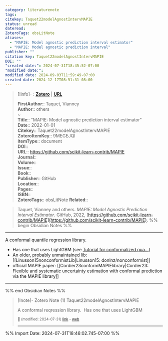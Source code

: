 ```yaml
---
category: literaturenote
tags: 
citekey: Taquet22modelAgnostIntervMAPIE
status: unread
dateread: 
ZoteroTags: obsLitNote
aliases:
  - "MAPIE: Model agnostic prediction interval estimator"
  - "MAPIE: Model agnostic prediction interval"
publisher: ""
citation key: Taquet22modelAgnostIntervMAPIE
DOI: ""
"created date:": 2024-07-31T18:45:52-07:00
"modified date:": 
modified date: 2024-09-03T11:59:49-07:00
created date: 2024-12-17T08:51:31-08:00
---
```


> [!info]- : [**Zotero**](zotero://select/library/items/9MEGEJQI)   | [**URL**](https://github.com/scikit-learn-contrib/MAPIE)
>
> 
> 
> **FirstAuthor**:: Taquet, Vianney  
> **Author**:: others  
~    
> **Title**:: "MAPIE: Model agnostic prediction interval estimator"  
> **Date**:: 2022-01-01  
> **Citekey**:: Taquet22modelAgnostIntervMAPIE  
> **ZoteroItemKey**:: 9MEGEJQI  
> **itemType**:: document  
> **DOI**::   
> **URL**:: https://github.com/scikit-learn-contrib/MAPIE  
> **Journal**::   
> **Volume**::   
> **Issue**::   
> **Book**::   
> **Publisher**:: GitHub  
> **Location**::    
> **Pages**::   
> **ISBN**::   
> **ZoteroTags**:: obsLitNote
> **Related**:: 

> Taquet, Vianney and others. _MAPIE: Model Agnostic Prediction Interval Estimator_. GitHub, 2022, [https://github.com/scikit-learn-contrib/MAPIE](https://github.com/scikit-learn-contrib/MAPIE).
%% begin Obsidian Notes %%
___
A conformal quantile regression library.  
- Has one that uses LightGBM (see [Tutorial for conformalized qua...](https://mapie.readthedocs.io/en/latest/examples_regression/4-tutorials/plot_cqr_tutorial.html))
- An older, probably unmaintained lib:[[Linusson15nonconformistLib|Linusson15: donlnz/nonconformist]] 
- official MAPIE paper: [[Cordier23conformMAPIElibrary|Cordier23: Flexible and systematic uncertainty estimation with conformal prediction via the MAPIE library]] 

___
%% end Obsidian Notes %%

> [!note]- Zotero Note (1)
> Taquet22modelAgnostIntervMAPIE
> 
> A conformal reqression library.  Has one that uses LightGBM
> 
> <small>📝️ (modified: 2024-07-31) [link](zotero://select/library/items/28LX34RT) - [web](http://zotero.org/users/60638/items/28LX34RT)</small>
>  
> ---




%% Import Date: 2024-07-31T18:46:02.745-07:00 %%

